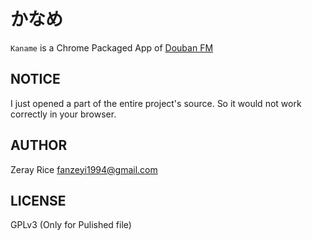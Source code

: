 # かなめ

`Kaname` is a Chrome Packaged App of [Douban FM](http://douban.fm/) 

## NOTICE

I just opened a part of the entire project's source. So it would not work correctly in your browser. 

## AUTHOR

Zeray Rice <fanzeyi1994@gmail.com>

## LICENSE

GPLv3 (Only for Pulished file)
